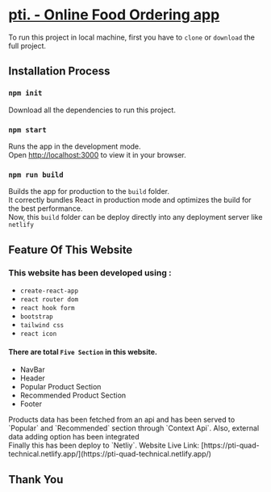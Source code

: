 # [pti. - Online Food Ordering app](https://pti-quad-technical.netlify.app/)

To run this project in local machine,
first you have to `clone` or `download` the full project. 

## Installation Process

### `npm init`
Download all the dependencies to run this project.

### `npm start`

Runs the app in the development mode.\
Open [http://localhost:3000](http://localhost:3000) to view it in your browser.

### `npm run build`

Builds the app for production to the `build` folder.\
It correctly bundles React in production mode and optimizes the build for the best performance.\
Now, this `build` folder can be deploy directly into any deployment server like `netlify`
## Feature Of This Website
### This website has been developed using : 
* `create-react-app`
* `react router dom`
* `react hook form`
* `bootstrap`
* `tailwind css`
* `react icon`<br/>
#### There are total `Five Section` in this website.
* NavBar
* Header
* Popular Product Section
* Recommended Product Section
* Footer<br/>
<p>Products data has been fetched from an api and has been served to `Popular` and `Recommended` section through `Context Api`. Also, external data adding option has been integrated<br/>
Finally this has been deploy to `Netliy`. Website Live Link: [https://pti-quad-technical.netlify.app/](https://pti-quad-technical.netlify.app/)</p>

## Thank You
